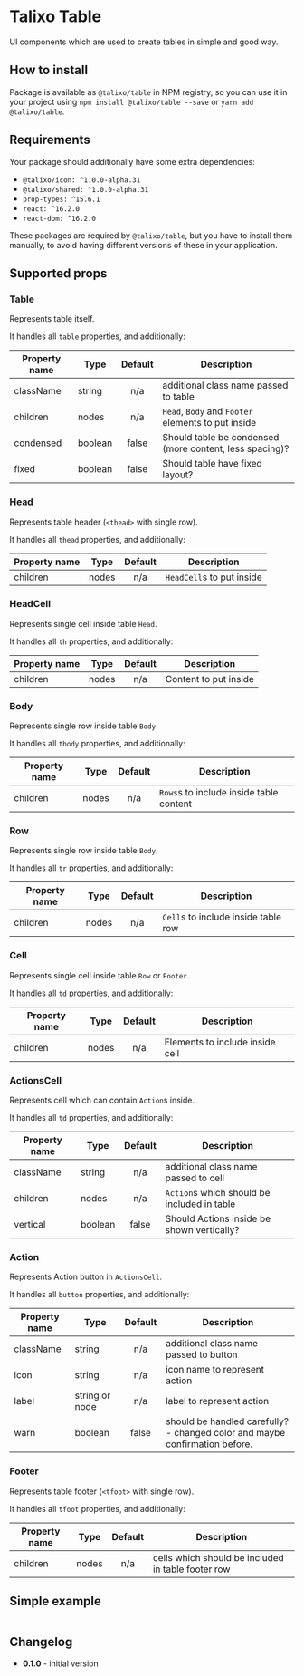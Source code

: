 # Talixo Table

UI components which are used to create tables in simple and good way.

## How to install

Package is available as `@talixo/table` in NPM registry, so you can use it in your project
using `npm install @talixo/table --save` or `yarn add @talixo/table`.

## Requirements

Your package should additionally have some extra dependencies:

- `@talixo/icon: ^1.0.0-alpha.31`
- `@talixo/shared: ^1.0.0-alpha.31`
- `prop-types: ^15.6.1`
- `react: ^16.2.0`
- `react-dom: ^16.2.0`

These packages are required by `@talixo/table`, but you have to install them manually,
to avoid having different versions of these in your application.

## Supported props

### Table

Represents table itself.

It handles all `table` properties, and additionally:

Property name | Type      | Default | Description
--------------|-----------|:-------:|--------------------------------
className     | string    | n/a     | additional class name passed to table
children      | nodes     | n/a     | `Head`, `Body` and `Footer` elements to put inside
condensed     | boolean   | false   | Should table be condensed (more content, less spacing)?
fixed         | boolean   | false   | Should table have fixed layout?

### Head

Represents table header (`<thead>` with single row).

It handles all `thead` properties, and additionally:

Property name | Type      | Default | Description
--------------|-----------|:-------:|--------------------------------
children      | nodes     | n/a     | `HeadCell`s to put inside

### HeadCell

Represents single cell inside table `Head`.

It handles all `th` properties, and additionally:

Property name | Type      | Default | Description
--------------|-----------|:-------:|--------------------------------
children      | nodes     | n/a     | Content to put inside

### Body

Represents single row inside table `Body`.

It handles all `tbody` properties, and additionally:

Property name | Type      | Default | Description
--------------|-----------|:-------:|--------------------------------
children      | nodes     | n/a     | `Rows`s to include inside table content

### Row

Represents single row inside table `Body`.

It handles all `tr` properties, and additionally:

Property name | Type      | Default | Description
--------------|-----------|:-------:|--------------------------------
children      | nodes     | n/a     | `Cell`s to include inside table row

### Cell

Represents single cell inside table `Row` or `Footer`.

It handles all `td` properties, and additionally:

Property name | Type      | Default | Description
--------------|-----------|:-------:|--------------------------------
children      | nodes     | n/a     | Elements to include inside cell

### ActionsCell

Represents cell which can contain `Action`s inside.

It handles all `td` properties, and additionally:

Property name | Type      | Default | Description
--------------|-----------|:-------:|--------------------------------
className     | string    | n/a     | additional class name passed to cell
children      | nodes     | n/a     | `Action`s which should be included in table
vertical      | boolean   | false   | Should Actions inside be shown vertically?

### Action

Represents Action button in `ActionsCell`.

It handles all `button` properties, and additionally:

Property name | Type           | Default | Description
--------------|----------------|:-------:|--------------------------------
className     | string         | n/a     | additional class name passed to button
icon          | string         | n/a     | icon name to represent action
label         | string or node | n/a     | label to represent action
warn          | boolean        | false   | should be handled carefully? - changed color and maybe confirmation before.

### Footer

Represents table footer (`<tfoot>` with single row).

It handles all `tfoot` properties, and additionally:

Property name | Type      | Default | Description
--------------|-----------|:-------:|--------------------------------
children      | nodes     | n/a     | cells which should be included in table footer row

## Simple example

```js
```

## Changelog

- **0.1.0** - initial version
